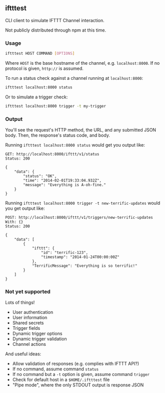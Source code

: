 ## iftttest

CLI client to simulate IFTTT Channel interaction.

Not publicly distributed through npm at this time.

### Usage

```bash
iftttest HOST COMMAND [OPTIONS]
```

Where `HOST` is the base hostname of the channel, e.g. `localhost:8000`. If no protocol is given, `http://` is assumed.

To run a status check against a channel running at `localhost:8000`:

```bash
iftttest localhost:8000 status
```

Or to simulate a trigger check:

```bash
iftttest localhost:8000 trigger -t my-trigger
```

### Output

You'll see the request's HTTP method, the URL, and any submitted JSON body. Then, the response's status code, and body.

Running `iftttest localhost:8000 status` would get you output like:

```
GET: http://localhost:8000/ifttt/v1/status
Status: 200

{
    "data": {
        "status": "OK",
        "time": "2014-02-01T19:33:04.932Z",
        "message": "Everything is A-oh-fine."
    }
}
```

Running `iftttest localhost:8000 trigger -t new-terrific-updates` would you get output like:

```
POST: http://localhost:8000/ifttt/v1/triggers/new-terrific-updates
With: {}
Status: 200

{
    "data": [
        {
            "ifttt": {
                "id": "terrific-123",
                "timestamp": "2014-01-24T00:00:00Z"
            },
            "TerrificMessage": "Everything is so terrific!"
        }
    ]
}
```

### Not yet supported

Lots of things!

* User authentication
* User information
* Shared secrets
* Trigger fields
* Dynamic trigger options
* Dynamic trigger validation
* Channel actions

And useful ideas:

* Allow validation of responses (e.g. complies with IFTTT API?)
* If no command, assume command `status`
* If no command but a `-t` option is given, assume command `trigger`
* Check for default host in a `$HOME/.iftttest` file
* "Pipe mode", where the only STDOUT output is response JSON